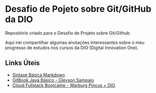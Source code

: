 # Desafio de Pojeto sobre Git/GitHub da DIO
<p>Repositório criado para o Desafio de Projeto sobre Git/Github.</p>
<p>Aqui irei compartilhar algumas anotações interessantes sobre o meu progresso de estudos nos cursos da DIO (Digital Innovation One).</p>

## Links Úteis
- [Sintaxe Básica Markdown](https://www.markdownguide.org/basic-syntax/)
- [GitBook Java Básico - Gleyson Sampaio](https://glysns.gitbook.io/java-basico/)
- [Cloud Fullstack Bootcamp - Warburg Pincus + DIO](https://web.dio.me/track/cloud-fullstack-bootcamp-warburg-pincus?ref=CG&utm_source=platform&utm_medium=banner-modal&utm_campaign=cg-bootcamp-cloud-fullstack-warburg)
